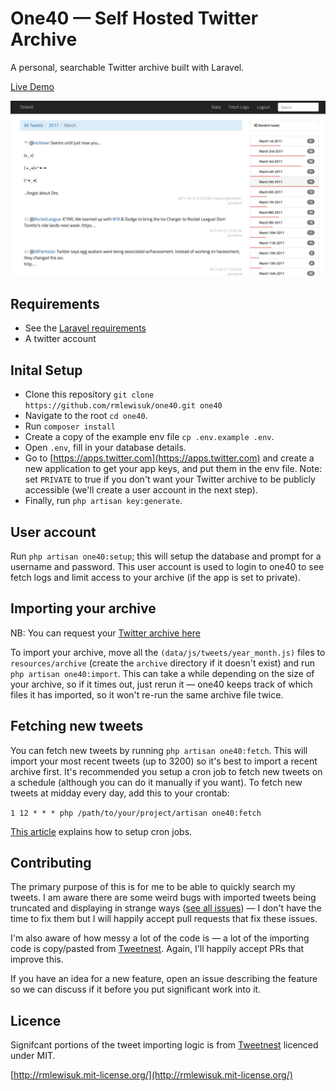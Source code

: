 # One40 — Self Hosted Twitter Archive

A personal, searchable Twitter archive built with Laravel.

[Live Demo](http://tweets.rbbl.ws)

![](screenshot.jpg)

## Requirements

- See the [Laravel requirements](https://laravel.com/docs/5.4#server-requirements)
- A twitter account

## Inital Setup

- Clone this repository `git clone https://github.com/rmlewisuk/one40.git one40`
- Navigate to the root `cd one40`. 
- Run `composer install`
- Create a copy of the example env file `cp .env.example .env`. 
- Open `.env`, fill in your database details. 
- Go to [https://apps.twitter.com](https://apps.twitter.com) and create a new application to get your app keys, and put them in the env file. Note: set `PRIVATE` to true if you don't want your Twitter archive to be publicly accessible (we'll create a user account in the next step). 
- Finally, run `php artisan key:generate`.

## User account

Run `php artisan one40:setup`; this will setup the database and prompt for a username and password. This user account is used to login to one40 to see fetch logs and limit access to your archive (if the app is set to private).

## Importing your archive

NB: You can request your [Twitter archive here](https://support.twitter.com/articles/20170160)

To import your archive, move all the `(data/js/tweets/year_month.js)` files to `resources/archive` (create the `archive` directory if it doesn't exist) and run `php artisan one40:import`. This can take a while depending on the size of your archive, so if it times out, just rerun it — one40 keeps track of which files it has imported, so it won't re-run the same archive file twice.

## Fetching new tweets

You can fetch new tweets by running `php artisan one40:fetch`. This will import your most recent tweets (up to 3200) so it's best to import a recent archive first. It's recommended you setup a cron job to fetch new tweets on a schedule (although you can do it manually if you want). To fetch new tweets at midday every day, add this to your crontab:

`1 12 * * * php /path/to/your/project/artisan one40:fetch`

[This article](https://www.digitalocean.com/community/tutorials/how-to-use-cron-to-automate-tasks-on-a-vps) explains how to setup cron jobs.

## Contributing

The primary purpose of this is for me to be able to quickly search my tweets. I am aware there are some weird bugs with imported tweets being truncated and displaying in strange ways ([see all issues](https://github.com/rmlewisuk/one40/issues)) — I don't have the time to fix them but I will happily accept pull requests that fix these issues.

I'm also aware of how messy a lot of the code is — a lot of the importing code is copy/pasted from [Tweetnest](https://github.com/graulund/tweetnest). Again, I'll happily accept PRs that improve this.

If you have an idea for a new feature, open an issue describing the feature so we can discuss if it before you put significant work into it.

## Licence

Signifcant portions of the tweet importing logic is from [Tweetnest](https://github.com/graulund/tweetnest/blob/master/LICENSE.txt) licenced under MIT.

[http://rmlewisuk.mit-license.org/](http://rmlewisuk.mit-license.org/)
